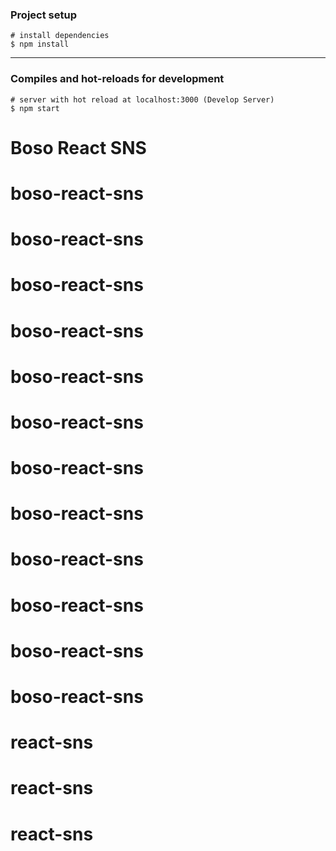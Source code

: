 ### Project setup

```
# install dependencies
$ npm install
```
***

### Compiles and hot-reloads for development

```
# server with hot reload at localhost:3000 (Develop Server)
$ npm start
```
# Boso React SNS
# boso-react-sns
# boso-react-sns
# boso-react-sns
# boso-react-sns
# boso-react-sns
# boso-react-sns
# boso-react-sns
# boso-react-sns
# boso-react-sns
# boso-react-sns
# boso-react-sns
# boso-react-sns
# react-sns
# react-sns
# react-sns

